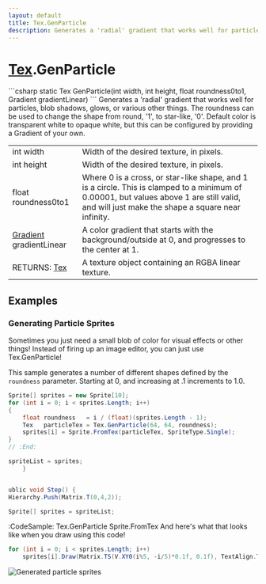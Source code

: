 ```yaml
---
layout: default
title: Tex.GenParticle
description: Generates a 'radial' gradient that works well for particles, blob shadows, glows, or various other things. The roundness can be used to change the shape from round, '1', to star-like, '0'. Default color is transparent white to opaque white, but this can be configured by providing a Gradient of your own.
---
```

# [Tex]({{site.url}}/Pages/StereoKit/Tex.html).GenParticle

<div class='signature' markdown='1'>
```csharp
static Tex GenParticle(int width, int height, float roundness0to1, Gradient gradientLinear)
```
Generates a 'radial' gradient that works well for
particles, blob shadows, glows, or various other things. The
roundness can be used to change the shape from round, '1', to
star-like, '0'. Default color is transparent white to opaque white,
but this can be configured by providing a Gradient of your own.
</div>

|  |  |
|--|--|
|int width|Width of the desired texture, in pixels.|
|int height|Width of the desired texture, in pixels.|
|float roundness0to1|Where 0 is a cross, or star-like shape,             and 1 is a circle. This is clamped to a minimum of 0.00001, but             values above 1 are still valid, and will just make the shape a             square near infinity.|
|[Gradient]({{site.url}}/Pages/StereoKit/Gradient.html) gradientLinear|A color gradient that starts with the             background/outside at 0, and progresses to the center at 1.|
|RETURNS: [Tex]({{site.url}}/Pages/StereoKit/Tex.html)|A texture object containing an RGBA linear texture.|





## Examples

### Generating Particle Sprites
Sometimes you just need a small blob of color for visual effects or
other things! Instead of firing up an image editor, you can just
use Tex.GenParticle!

This sample generates a number of different shapes defined by the
`roundness` parameter. Starting at 0, and increasing at .1
increments to 1.0.
```csharp
Sprite[] sprites = new Sprite[10];
for (int i = 0; i < sprites.Length; i++)
{
	float roundness   = i / (float)(sprites.Length - 1);
	Tex   particleTex = Tex.GenParticle(64, 64, roundness);
	sprites[i] = Sprite.FromTex(particleTex, SpriteType.Single);
}
// :End:

spriteList = sprites;
	}


ublic void Step() {
Hierarchy.Push(Matrix.T(0,4,2));

Sprite[] sprites = spriteList;

```
:CodeSample: Tex.GenParticle Sprite.FromTex
And here's what that looks like when you draw using this code!
```csharp
for (int i = 0; i < sprites.Length; i++)
	sprites[i].Draw(Matrix.TS(V.XY0(i%5, -i/5)*0.1f, 0.1f), TextAlign.TopRight);
```
![Generated particle sprites]({{site.screen_url}}/TexGenParticles.jpg)

